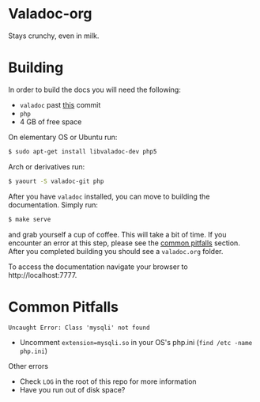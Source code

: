 Valadoc-org
===========

Stays crunchy, even in milk.

Building
========

In order to build the docs you will need the following:
* `valadoc` past [this](https://git.gnome.org/browse/valadoc/commit/?id=7d4ff2b0d1443c6996ec99c6bf3a71ceb12206be) commit
* `php`
* 4 GB of free space

On elementary OS or Ubuntu run:
```bash
$ sudo apt-get install libvaladoc-dev php5
```

Arch or derivatives run:
```bash
$ yaourt -S valadoc-git php
```

After you have `valadoc` installed, you can move to building the documentation. Simply run:

```bash
$ make serve
```

and grab yourself a cup of coffee. This will take a bit of time. If you encounter an error at this step, please see the [common pitfalls](#common-pitfalls) section. After you completed building you should see a `valadoc.org` folder.

To access the documentation navigate your browser to http://localhost:7777.

Common Pitfalls
===============

`Uncaught Error: Class 'mysqli' not found`
- Uncomment `extension=mysqli.so` in your OS's php.ini (`find /etc -name php.ini`)

Other errors
- Check `LOG` in the root of this repo for more information
- Have you run out of disk space?
